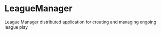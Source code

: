 # LeagueManager
League Manager distributed application for creating and managing ongoing league play
